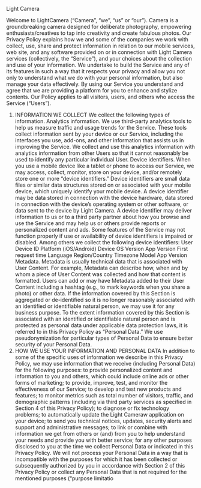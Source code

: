 Light Camera

Welcome to LightCamera (“Camera”, “we”, “us” or “our”). Camera is a groundbreaking camera designed for deliberate photography, empowering enthusiasts/creatives to tap into creativity and create fabulous photos.
Our Privacy Policy explains how we and some of the companies we work with collect, use, share and protect information in relation to our mobile services, web site, and any software provided on or in connection with Light Camera services (collectively, the “Service”), and your choices about the collection and use of your information. We undertake to build the Service and any of its features in such a way that it respects your privacy and allow you not only to understand what we do with your personal information, but also manage your data effectively.
By using our Service you understand and agree that we are providing a platform for you to enhance and stylize contents.
Our Policy applies to all visitors, users, and others who access the Service (“Users”).
1. INFORMATION WE COLLECT
We collect the following types of information.
Analytics information. We use third-party analytics tools to help us measure traffic and usage trends for the Service. These tools collect information sent by your device or our Service, including the interfaces you use, add-ons, and other information that assists us in improving the Service. We collect and use this analytics information with analytics information from other Users so that it cannot reasonably be used to identify any particular individual User.
Device identifiers. When you use a mobile device like a tablet or phone to access our Service, we may access, collect, monitor, store on your device, and/or remotely store one or more “device identifiers.” Device identifiers are small data files or similar data structures stored on or associated with your mobile device, which uniquely identify your mobile device. A device identifier may be data stored in connection with the device hardware, data stored in connection with the device’s operating system or other software, or data sent to the device by Light Camera.
A device identifier may deliver information to us or to a third party partner about how you browse and use the Service and may help us or others provide reports or personalized content and ads. Some features of the Service may not function properly if use or availability of device identifiers is impaired or disabled.
Among others we collect the following device identifiers:
User Device ID
Platform (iOS/Android)
Device OS Version
App Version
First request time
Language
Region/Country
Timezone
Model
App Version
Metadata. Metadata is usually technical data that is associated with User Content. For example, Metadata can describe how, when and by whom a piece of User Content was collected and how that content is formatted.
Users can add or may have Metadata added to their User Content including a hashtag (e.g., to mark keywords when you share a photo) or other data.
If the information covered by this Section is aggregated or de-identified so it is no longer reasonably associated with an identified or identifiable natural person, we may use it for any business purpose. To the extent information covered by this Section is associated with an identified or identifiable natural person and is protected as personal data under applicable data protection laws, it is referred to in this Privacy Policy as “Personal Data.” We use pseudonymization for particular types of Personal Data to ensure better security of your Personal Data.
2. HOW WE USE YOUR INFORMATION AND PERSONAL DATA
In addition to some of the specific uses of information we describe in this Privacy Policy, we may use information that we receive (including Personal Data) for the following purposes:
to provide personalized content and information to you and others, which could include online ads or other forms of marketing;
to provide, improve, test, and monitor the effectiveness of our Service;
to develop and test new products and features;
to monitor metrics such as total number of visitors, traffic, and demographic patterns (including via third party services as specified in Section 4 of this Privacy Policy);
to diagnose or fix technology problems;
to automatically update the Light Cameraw application on your device;
to send you technical notices, updates, security alerts and support and administrative messages;
to link or combine with information we get from others or (and) from you to help understand your needs and provide you with better service;
for any other purposes disclosed to you at the time we collect Personal Data or indicated in this Privacy Policy.
We will not process your Personal Data in a way that is incompatible with the purposes for which it has been collected or subsequently authorized by you in accordance with Section 2 of this Privacy Policy or collect any Personal Data that is not required for the mentioned purposes (“purpose limitatio
